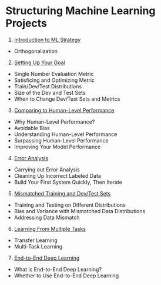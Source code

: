 # Structuring Machine Learning Projects

1. [Introduction to ML Strategy](https://github.com/alexguanga/courserera-structure-ml-projects/blob/master/01_Intro_ML_Strategy.ipynb)
  - Orthogonalization
2. [Setting Up Your Goal](https://github.com/alexguanga/courserera-structure-ml-projects/blob/master/02_Setting_Your_Goal.ipynb)
  - Single Number Evaluation Metric
  - Satisficing and Optimizing Metric
  - Train/Dev/Test Distributions
  - Size of the Dev and Test Sets
  - When to Change Dev/Test Sets and Metrics
3. [Comparing to Human-Level Performance](https://github.com/alexguanga/courserera-structure-ml-projects/blob/master/03_Comparing_Human_Level_Performance.ipynb)
  - Why Human-Level Performance?
  - Avoidable Bias
  - Understanding Human-Level Performance
  - Surpassing Human-Level Performance
  - Improving Your Model Performance
4. [Error Analysis](https://github.com/alexguanga/courserera-structure-ml-projects/blob/master/04_ErrorAnalysis.ipynb)
  - Carrying out Error Analysis
  - Cleaning Up Incorrect Labeled Data
  - Build Your First System Quickly, Then Iterate
5. [Mismatched Training and Dev/Test Sets](https://github.com/alexguanga/courserera-structure-ml-projects/blob/master/05_MismatchedTrainingAndDev-TestSet.ipynb)
  - Training and Testing on Different Distributions
  - Bias and Variance with Mismatched Data Distributions
  - Addressing Data Mismatch
6. [Learning From Multiple Tasks](https://github.com/alexguanga/courserera-structure-ml-projects/blob/master/06_LearningFromMultipleTasks.ipynb)
  - Transfer Learning
  - Multi-Task Learning
7. [End-to-End Deep Learning](https://github.com/alexguanga/courserera-structure-ml-projects/blob/master/07_EndToEndDeepLearning.ipynb)
  - What is End-to-End Deep Learning?
  - Whether to Use End-to-End Deep Learning
